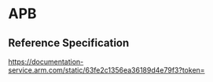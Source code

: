 # APB

## Reference Specification

https://documentation-service.arm.com/static/63fe2c1356ea36189d4e79f3?token=

